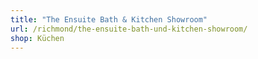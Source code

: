 ```yaml
---
title: "The Ensuite Bath & Kitchen Showroom"
url: /richmond/the-ensuite-bath-und-kitchen-showroom/
shop: Küchen
---
```

